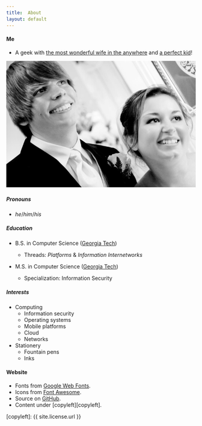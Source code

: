 ```yaml
---
title:  About
layout: default
---
```

#### Me

* A geek with [the most wonderful wife in the anywhere][curtisandrebecca] and [a perfect
  kid][matthewdrakefree]!

![Photo of Curtis and his wife at their wedding](/about/assets/wedding.jpg)

##### Pronouns

* _he_/_him_/_his_

##### Education

* B.S. in Computer Science ([Georgia Tech][gatech])
  * Threads: _Platforms_ & _Information Internetworks_

* M.S. in Computer Science ([Georgia Tech][gatech])
  * Specialization: Information Security

##### Interests

* Computing
  * Information security
  * Operating systems
  * Mobile platforms
  * Cloud
  * Networks
* Stationery
  * Fountain pens
  * Inks

#### Website

* Fonts from [Google Web Fonts][fonts].
* Icons from [Font Awesome][icons].
* Source on [GitHub][src].
* Content under [copyleft][copyleft].

[curtisandrebecca]: https://curtisandrebecca.com
[matthewdrakefree]: https://matthewdrakefree.com
[gatech]:           https://www.gatech.edu
[fonts]:            https://fonts.google.com
[icons]:            https://fontawesome.com
[src]:              https://github.com/cfree3/curtisfree.com
[copyleft]:         {{ site.license.url }}
